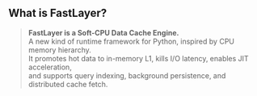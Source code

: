 ## What is FastLayer?

> **FastLayer is a Soft-CPU Data Cache Engine.**  
> A new kind of runtime framework for Python, inspired by CPU memory hierarchy.  
> It promotes hot data to in-memory L1, kills I/O latency, enables JIT acceleration,  
> and supports query indexing, background persistence, and distributed cache fetch.

